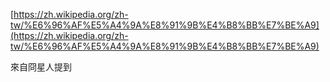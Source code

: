 [https://zh.wikipedia.org/zh-tw/%E6%96%AF%E5%A4%9A%E8%91%9B%E4%B8%BB%E7%BE%A9](https://zh.wikipedia.org/zh-tw/%E6%96%AF%E5%A4%9A%E8%91%9B%E4%B8%BB%E7%BE%A9)

來自冏星人提到